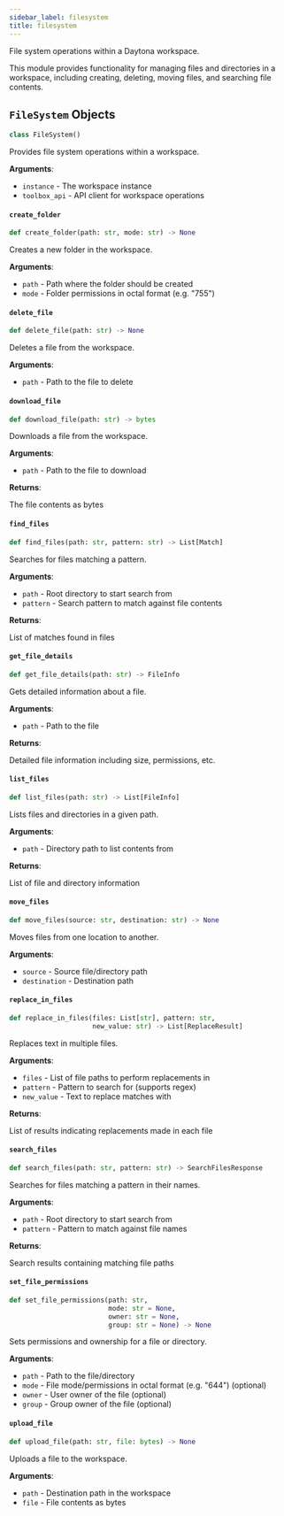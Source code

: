 ```yaml
---
sidebar_label: filesystem
title: filesystem
---
```


File system operations within a Daytona workspace.

This module provides functionality for managing files and directories in a workspace,
including creating, deleting, moving files, and searching file contents.

## `FileSystem` Objects

```python
class FileSystem()
```

Provides file system operations within a workspace.

**Arguments**:

- `instance` - The workspace instance
- `toolbox_api` - API client for workspace operations

#### `create_folder`

```python
def create_folder(path: str, mode: str) -> None
```

Creates a new folder in the workspace.

**Arguments**:

- `path` - Path where the folder should be created
- `mode` - Folder permissions in octal format (e.g. &quot;755&quot;)

#### `delete_file`

```python
def delete_file(path: str) -> None
```

Deletes a file from the workspace.

**Arguments**:

- `path` - Path to the file to delete

#### `download_file`

```python
def download_file(path: str) -> bytes
```

Downloads a file from the workspace.

**Arguments**:

- `path` - Path to the file to download
  

**Returns**:

  The file contents as bytes

#### `find_files`

```python
def find_files(path: str, pattern: str) -> List[Match]
```

Searches for files matching a pattern.

**Arguments**:

- `path` - Root directory to start search from
- `pattern` - Search pattern to match against file contents
  

**Returns**:

  List of matches found in files

#### `get_file_details`

```python
def get_file_details(path: str) -> FileInfo
```

Gets detailed information about a file.

**Arguments**:

- `path` - Path to the file
  

**Returns**:

  Detailed file information including size, permissions, etc.

#### `list_files`

```python
def list_files(path: str) -> List[FileInfo]
```

Lists files and directories in a given path.

**Arguments**:

- `path` - Directory path to list contents from
  

**Returns**:

  List of file and directory information

#### `move_files`

```python
def move_files(source: str, destination: str) -> None
```

Moves files from one location to another.

**Arguments**:

- `source` - Source file/directory path
- `destination` - Destination path

#### `replace_in_files`

```python
def replace_in_files(files: List[str], pattern: str,
                     new_value: str) -> List[ReplaceResult]
```

Replaces text in multiple files.

**Arguments**:

- `files` - List of file paths to perform replacements in
- `pattern` - Pattern to search for (supports regex)
- `new_value` - Text to replace matches with
  

**Returns**:

  List of results indicating replacements made in each file

#### `search_files`

```python
def search_files(path: str, pattern: str) -> SearchFilesResponse
```

Searches for files matching a pattern in their names.

**Arguments**:

- `path` - Root directory to start search from
- `pattern` - Pattern to match against file names
  

**Returns**:

  Search results containing matching file paths

#### `set_file_permissions`

```python
def set_file_permissions(path: str,
                         mode: str = None,
                         owner: str = None,
                         group: str = None) -> None
```

Sets permissions and ownership for a file or directory.

**Arguments**:

- `path` - Path to the file/directory
- `mode` - File mode/permissions in octal format (e.g. &quot;644&quot;) (optional)
- `owner` - User owner of the file (optional)
- `group` - Group owner of the file (optional)

#### `upload_file`

```python
def upload_file(path: str, file: bytes) -> None
```

Uploads a file to the workspace.

**Arguments**:

- `path` - Destination path in the workspace
- `file` - File contents as bytes

